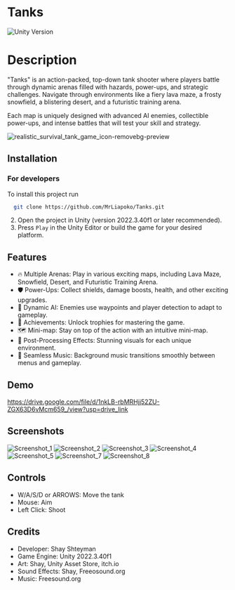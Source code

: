 # Tanks
![Unity Version](https://img.shields.io/badge/Unity-2022.3.4-blue)

# Description
"Tanks" is an action-packed, top-down tank shooter where players battle through dynamic arenas filled with hazards, power-ups, and strategic challenges. Navigate through environments like a fiery lava maze, a frosty snowfield, a blistering desert, and a futuristic training arena.

Each map is uniquely designed with advanced AI enemies, collectible power-ups, and intense battles that will test your skill and strategy.

![realistic_survival_tank_game_icon-removebg-preview](https://github.com/user-attachments/assets/f82fbcdd-6e0c-43bb-a455-17f1cd75ba89)

## Installation
### For developers
To install this project run

```bash
  git clone https://github.com/MrLiapoko/Tanks.git
```
2. Open the project in Unity (version 2022.3.40f1 or later recommended).
3. Press `Play` in the Unity Editor or build the game for your desired platform.

## Features

- 🔥 Multiple Arenas: Play in various exciting maps, including Lava Maze, Snowfield, Desert, and Futuristic Training Arena.
- 🛡️ Power-Ups: Collect shields, damage boosts, health, and other exciting upgrades.
- 🎯 Dynamic AI: Enemies use waypoints and player detection to adapt to gameplay.
- 📜 Achievements: Unlock trophies for mastering the game.
- 🗺️ Mini-map: Stay on top of the action with an intuitive mini-map.
- 🌟 Post-Processing Effects: Stunning visuals for each unique environment.
- 🎵 Seamless Music: Background music transitions smoothly between menus and gameplay.

## Demo
https://drive.google.com/file/d/1nkLB-rbMRHjj52ZU-ZGX63D6vMcm659_/view?usp=drive_link

## Screenshots
![Screenshot_1](https://github.com/user-attachments/assets/df648989-9b60-4cf7-b0b4-34f95794591f)
![Screenshot_2](https://github.com/user-attachments/assets/c869eede-1c93-4bb9-981c-bd0582761088)
![Screenshot_3](https://github.com/user-attachments/assets/877356cf-2b56-422a-bf4d-0948056c7d89)
![Screenshot_4](https://github.com/user-attachments/assets/91893bc1-2d9a-41c6-aae9-2616391b8330)
![Screenshot_5](https://github.com/user-attachments/assets/2148e75a-b9b9-45db-bf7f-0cdf026cc838)
![Screenshot_7](https://github.com/user-attachments/assets/3bf1a01b-bb13-4a7c-a9e7-351c60c0b058)
![Screenshot_8](https://github.com/user-attachments/assets/fd492303-8e98-4ace-af0f-c5f1e0d4d234)


## Controls

 - W/A/S/D or ARROWS: Move the tank
 - Mouse: Aim
 - Left Click: Shoot

## Credits
 - Developer: Shay Shteyman
 - Game Engine: Unity 2022.3.40f1
 - Art: Shay, Unity Asset Store, itch.io
 - Sound Effects: Shay, Freeosound.org
 - Music: Freesound.org




















